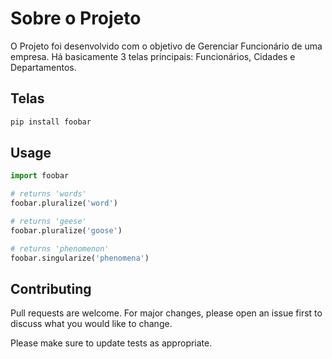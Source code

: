 # Sobre o Projeto

O Projeto foi desenvolvido com o objetivo de Gerenciar Funcionário de uma empresa. Há basicamente 3 telas principais: Funcionários, Cidades e Departamentos.

## Telas


```bash
pip install foobar
```

## Usage

```python
import foobar

# returns 'words'
foobar.pluralize('word')

# returns 'geese'
foobar.pluralize('goose')

# returns 'phenomenon'
foobar.singularize('phenomena')
```

## Contributing
Pull requests are welcome. For major changes, please open an issue first to discuss what you would like to change.

Please make sure to update tests as appropriate.

